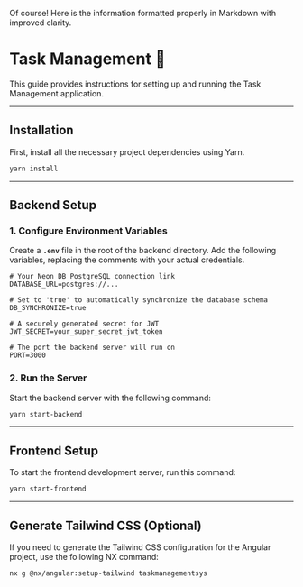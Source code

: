 Of course\! Here is the information formatted properly in Markdown with improved clarity.

# Task Management 🚀

This guide provides instructions for setting up and running the Task Management application.

-----

## Installation

First, install all the necessary project dependencies using Yarn.

```bash
yarn install
```

-----

## Backend Setup

### 1\. Configure Environment Variables

Create a **`.env`** file in the root of the backend directory. Add the following variables, replacing the comments with your actual credentials.

```env
# Your Neon DB PostgreSQL connection link
DATABASE_URL=postgres://...

# Set to 'true' to automatically synchronize the database schema
DB_SYNCHRONIZE=true

# A securely generated secret for JWT
JWT_SECRET=your_super_secret_jwt_token

# The port the backend server will run on
PORT=3000
```

### 2\. Run the Server

Start the backend server with the following command:

```bash
yarn start-backend
```

-----

## Frontend Setup

To start the frontend development server, run this command:

```bash
yarn start-frontend
```

-----

## Generate Tailwind CSS (Optional)

If you need to generate the Tailwind CSS configuration for the Angular project, use the following NX command:

```bash
nx g @nx/angular:setup-tailwind taskmanagementsys
```